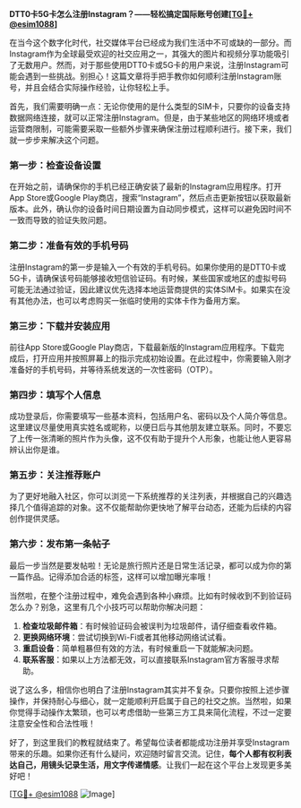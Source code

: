 **DTT0卡5G卡怎么注册Instagram？——轻松搞定国际账号创建[[TG💪+ @esim1088](https://t.me/s/esim1088)]**

在当今这个数字化时代，社交媒体平台已经成为我们生活中不可或缺的一部分。而Instagram作为全球最受欢迎的社交应用之一，其强大的图片和视频分享功能吸引了无数用户。然而，对于那些使用DTT0卡或5G卡的用户来说，注册Instagram可能会遇到一些挑战。别担心！这篇文章将手把手教你如何顺利注册Instagram账号，并且会结合实际操作经验，让你轻松上手。

首先，我们需要明确一点：无论你使用的是什么类型的SIM卡，只要你的设备支持数据网络连接，就可以正常注册Instagram。但是，由于某些地区的网络环境或者运营商限制，可能需要采取一些额外步骤来确保注册过程顺利进行。接下来，我们就一步步来解决这个问题。

### 第一步：检查设备设置

在开始之前，请确保你的手机已经正确安装了最新的Instagram应用程序。打开App Store或Google Play商店，搜索“Instagram”，然后点击更新按钮以获取最新版本。此外，确认你的设备时间日期设置为自动同步模式，这样可以避免因时间不一致而导致的验证失败问题。

### 第二步：准备有效的手机号码

注册Instagram的第一步是输入一个有效的手机号码。如果你使用的是DTT0卡或5G卡，请确保该号码能够接收短信验证码。有时候，某些国家或地区的虚拟号码可能无法通过验证，因此建议优先选择本地运营商提供的实体SIM卡。如果实在没有其他办法，也可以考虑购买一张临时使用的实体卡作为备用方案。

### 第三步：下载并安装应用

前往App Store或Google Play商店，下载最新版的Instagram应用程序。下载完成后，打开应用并按照屏幕上的指示完成初始设置。在此过程中，你需要输入刚才准备好的手机号码，并等待系统发送的一次性密码（OTP）。

### 第四步：填写个人信息

成功登录后，你需要填写一些基本资料，包括用户名、密码以及个人简介等信息。这里建议尽量使用真实姓名或昵称，以便日后与其他朋友建立联系。同时，不要忘了上传一张清晰的照片作为头像，这不仅有助于提升个人形象，也能让他人更容易辨认出你是谁。

### 第五步：关注推荐账户

为了更好地融入社区，你可以浏览一下系统推荐的关注列表，并根据自己的兴趣选择几个值得追踪的对象。这不仅能帮助你更快地了解平台动态，还能为后续的内容创作提供灵感。

### 第六步：发布第一条帖子

最后一步当然是要发帖啦！无论是旅行照片还是日常生活记录，都可以成为你的第一篇作品。记得添加合适的标签，这样可以增加曝光率哦！

当然啦，在整个注册过程中，难免会遇到各种小麻烦。比如有时候收到不到验证码怎么办？别急，这里有几个小技巧可以帮助你解决问题：

1. **检查垃圾邮件箱**：有时候验证码会被误判为垃圾邮件，请仔细查看收件箱。
2. **更换网络环境**：尝试切换到Wi-Fi或者其他移动网络试试看。
3. **重启设备**：简单粗暴但有效的方法，有时候重启一下就能解决问题。
4. **联系客服**：如果以上方法都无效，可以直接联系Instagram官方客服寻求帮助。

说了这么多，相信你也明白了注册Instagram其实并不复杂。只要你按照上述步骤操作，并保持耐心与细心，就一定能顺利开启属于自己的社交之旅。当然啦，如果你觉得手动操作太繁琐，也可以考虑借助一些第三方工具来简化流程，不过一定要注意安全性和合法性哦！

好了，到这里我们的教程就结束了。希望每位读者都能成功注册并享受Instagram带来的乐趣。如果你还有什么疑问，欢迎随时留言交流。记住，**每个人都有权利表达自己，用镜头记录生活，用文字传递情感**。让我们一起在这个平台上发现更多美好吧！

[[TG💪+ @esim1088](https://t.me/s/esim1088) ![Image](https://i.postimg.cc/4NQfJmqS/Snipaste-2025-05-13-00-14-12.png)]